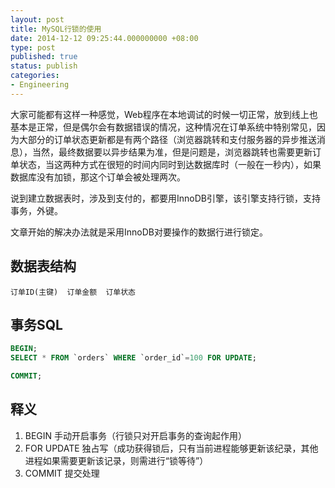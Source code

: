 ```yaml
---
layout: post
title: MySQL行锁的使用
date: 2014-12-12 09:25:44.000000000 +08:00
type: post
published: true
status: publish
categories:
- Engineering
---
```

大家可能都有这样一种感觉，Web程序在本地调试的时候一切正常，放到线上也基本是正常，但是偶尔会有数据错误的情况，这种情况在订单系统中特别常见，因为大部分的订单状态更新都是有两个路径（浏览器跳转和支付服务器的异步推送消息），当然，最终数据要以异步结果为准，但是问题是，浏览器跳转也需要更新订单状态，当这两种方式在很短的时间内同时到达数据库时（一般在一秒内），如果数据库没有加锁，那这个订单会被处理两次。

说到建立数据表时，涉及到支付的，都要用InnoDB引擎，该引擎支持行锁，支持事务，外键。

文章开始的解决办法就是采用InnoDB对要操作的数据行进行锁定。

## 数据表结构
```
订单ID(主键)  订单金额  订单状态
```

## 事务SQL

```sql
BEGIN;
SELECT * FROM `orders` WHERE `order_id`=100 FOR UPDATE;

COMMIT;
```

## 释义
1. BEGIN 手动开启事务（行锁只对开启事务的查询起作用）
2. FOR UPDATE 独占写（成功获得锁后，只有当前进程能够更新该纪录，其他进程如果需要更新该记录，则需进行“锁等待”）
3. COMMIT 提交处理

